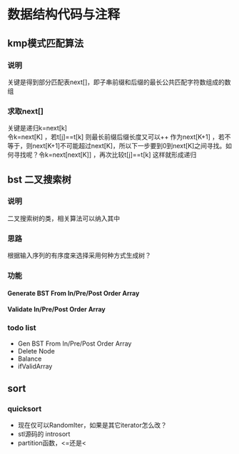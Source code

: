 # 数据结构代码与注释
## kmp模式匹配算法
### 说明
关键是得到部分匹配表next[]，即子串前缀和后缀的最长公共匹配字符数组成的数组  
### 求取next[]
关键是递归k=next[k]  
令k=next[K]  ，若t[j]==t[k] 则最长前缀后缀长度又可以++ 作为next[K+1] ，若不等于，则next[K+1]不可能超过next[K]，所以下一步要到0到next[K]之间寻找。如何寻找呢？令k=next[next[K]] ，再次比较t[j]==t[k]  这样就形成递归   

## bst 二叉搜索树
### 说明
二叉搜索树的类，相关算法可以纳入其中  
### 思路
根据输入序列的有序度来选择采用何种方式生成树？  
### 功能
#### Generate BST From In/Pre/Post Order Array

#### Validate In/Pre/Post Order Array

### todo list

* Gen BST From In/Pre/Post Order Array 
* Delete Node
* Balance
* ifValidArray

## sort 
### quicksort

* 现在仅可以RandomIter，如果是其它iterator怎么改？
* stl源码的 introsort
* partition函数，<=还是<

